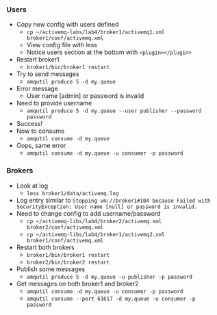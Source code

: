 ### Users
 * Copy new config with users defined
    * `cp ~/activemq-labs/lab4/broker1/activemq1.xml broker1/conf/activemq.xml`
    * View config file with less
    * Notice users section at the bottom with `<plugin></plugin>`
 * Restart broker1
    * `broker1/bin/broker1 restart`
 * Try to send messages
    * `amqutil produce 5 -d my.queue`
 * Error message
    * User name [admin] or password is invalid
 * Need to provide username
    * `amqutil produce 5 -d my.queue --user publisher --password password`
 * Success!
 * Now to consume
    * `amqutil consume -d my.queue`
 * Oops, same error
    * `amqutil consume -d my.queue -u consumer -p password`
   
### Brokers
  * Look at log
     * `less broker1/data/activemq.log`
  * Log entry similar to `Stopping vm://broker1#104 because Failed with SecurityException: User name [null] or password is invalid.`
  * Need to change config to add username/password
    * `cp ~/activemq-libs/lab4/broker2/activemq.xml broker2/conf/activemq.xml`
    * `cp ~/activemq-libs/lab4/broker1/activemq2.xml broker1/conf/activemq.xml`
  * Restart both brokers
    * `broker1/bin/broker1 restart`
    * `broker2/bin/broker2 restart`
  * Publish some messages
    * `amqutil produce 5 -d my.queue -u publisher -p password`
  * Get messages on both broker1 and broker2
    * `amqutil consume -d my.queue -u consumer -p password`
    * `amqutil consume --port 61617 -d my.queue -u consumer -p password`
